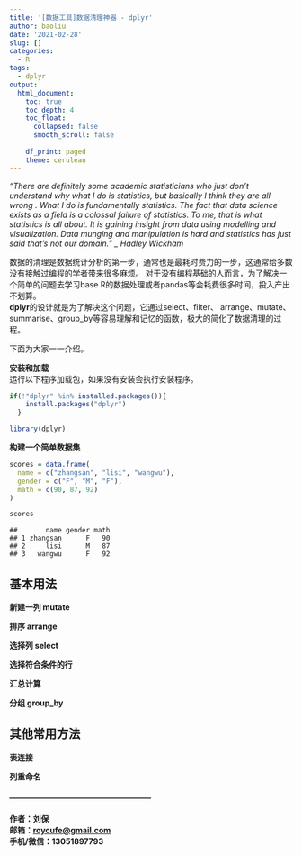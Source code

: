 ```yaml
---
title: '[数据工具]数据清理神器 - dplyr'
author: baoliu
date: '2021-02-28'
slug: []
categories:
  - R
tags:
  - dplyr
output: 
  html_document:
    toc: true
    toc_depth: 4
    toc_float: 
      collapsed: false
      smooth_scroll: false
      
    df_print: paged
    theme: cerulean
---
```




  *“There are definitely some academic statisticians who just don’t understand why what I do is statistics, but basically I think they are all wrong . What I do is fundamentally statistics. The fact that data science exists as a field is a colossal failure of statistics. To me, that is what statistics is all about. It is gaining insight from data using modelling and visualization. Data munging and manipulation is hard and statistics has just said that’s not our domain.” _ Hadley Wickham*

  数据的清理是数据统计分析的第一步，通常也是最耗时费力的一步，这通常给多数没有接触过编程的学者带来很多麻烦。
  对于没有编程基础的人而言，为了解决一个简单的问题去学习base R的数据处理或者pandas等会耗费很多时间，投入产出不划算。  
  **dplyr**的设计就是为了解决这个问题，它通过select、filter、 arrange、mutate、summarise、group_by等容易理解和记忆的函数，极大的简化了数据清理的过程。
  
<!-- | 函数名称            | 主要作用              | 备注   | -->
<!-- | :----:              | :----:                | :----: | -->
<!-- |   select            |  选择指定的列         |        | -->
<!-- |   filter            |  选择指定的行         |        | -->
<!-- |   arrange           |  排序                 |        | -->
<!-- |   mutate            |  修改、新增列         |        | -->
<!-- |   summarise         |  汇总计算             |        | -->
<!-- |   group_by          |  分组                 |        | -->

  
  下面为大家一一介绍。


**安装和加载**  
运行以下程序加载包，如果没有安装会执行安装程序。


```r
if(!"dplyr" %in% installed.packages()){
    install.packages("dplyr")
  }

library(dplyr)
```


**构建一个简单数据集**


```r
scores = data.frame(
  name = c("zhangsan", "lisi", "wangwu"),
  gender = c("F", "M", "F"),
  math = c(90, 87, 92)
)

scores
```

```
##       name gender math
## 1 zhangsan      F   90
## 2     lisi      M   87
## 3   wangwu      F   92
```

## 基本用法

**新建一列 mutate**

**排序 arrange**

**选择列 select**

**选择符合条件的行**

**汇总计算**

**分组 group_by**

## 其他常用方法

**表连接**


**列重命名**


#### —————————————————— 
**作者：刘保**  
**邮箱：roycufe@gmail.com**  
**手机/微信：13051897793**  


